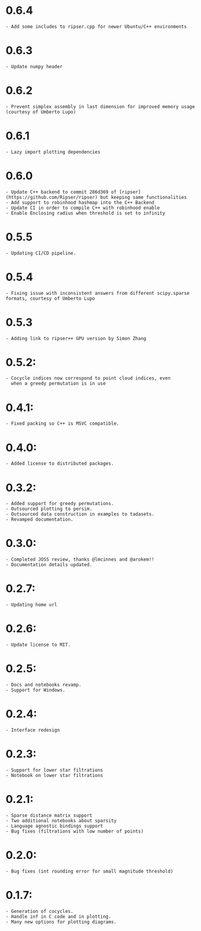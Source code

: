 # 0.6.4
    - Add some includes to ripser.cpp for newer Ubuntu/C++ environments

# 0.6.3
    - Update numpy header

# 0.6.2
    - Prevent simplex assembly in last dimension for improved memory usage (courtesy of Umberto Lupo)

# 0.6.1
    - Lazy import plotting dependencies

# 0.6.0
    - Update C++ backend to commit 286d369 of [ripser](https://github.com/Ripser/ripser) but keeping same functionalities
    - Add support to robinhood hashmap into the C++ Backend
    - Update CI in order to compile C++ with robinhood enable
    - Enable Enclosing radius when threshold is set to infinity

# 0.5.5
    - Updating CI/CD pipeline.

# 0.5.4
    - Fixing issue with inconsistent answers from different scipy.sparse formats, courtesy of Umberto Lupo

# 0.5.3
    - Adding link to ripser++ GPU version by Simon Zhang

# 0.5.2:
    - Cocycle indices now correspond to point cloud indices, even
      when a greedy permutation is in use

# 0.4.1:
    - Fixed packing so C++ is MSVC compatible.

# 0.4.0:
    - Added license to distributed packages.

# 0.3.2:
    - Added support for greedy permutations.
    - Outsourced plotting to persim.
    - Outsourced data construction in examples to tadasets.
    - Revamped documentation.

# 0.3.0:
    - Completed JOSS review, thanks @lmcinnes and @arokem!!
    - Documentation details updated.

# 0.2.7:
    - Updating home url

# 0.2.6:
    - Update license to MIT.

# 0.2.5:
    - Docs and notebooks revamp.
    - Support for Windows.

# 0.2.4:
    - Interface redesign

# 0.2.3:
    - Support for lower star filtrations
    - Notebook on lower star filtrations

# 0.2.1:
    - Sparse distance matrix support
    - Two additional notebooks about sparsity
    - Language agnostic bindings support
    - Bug fixes (filtrations with low number of points)

# 0.2.0:
    - Bug fixes (int rounding error for small magnitude threshold)

# 0.1.7:
    - Generation of cocycles.
    - Handle inf in C code and in plotting.
    - Many new options for plotting diagrams.
